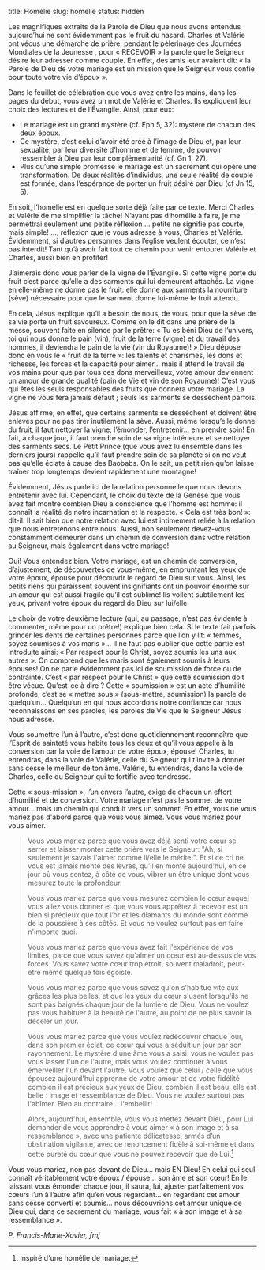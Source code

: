 title: Homélie
slug: homelie
status: hidden

Les magnifiques extraits de  la Parole  de Dieu que nous avons entendus aujourd’hui ne sont évidemment pas le fruit du hasard. Charles et Valérie ont vécus une démarche de prière, pendant le pèlerinage des Journées Mondiales de  la Jeunesse , pour « RECEVOIR » la parole que le Seigneur désire leur adresser comme couple. En effet, des amis leur avaient dit: «  la Parole  de Dieu de votre mariage est un mission que le Seigneur vous confie pour toute votre vie d’époux ». 

Dans le feuillet de célébration que vous avez entre les mains, dans les pages du début, vous avez un mot de Valérie et Charles. Ils expliquent leur choix des lectures et de l’Évangile. Ainsi, pour eux: 

- Le mariage est un grand mystère (cf. Eph 5, 32): mystère de chacun des deux époux.
- Ce mystère, c’est celui d’avoir été créé à l’image de Dieu et, par leur sexualité, par leur diversité d’homme et de femme, de pouvoir ressembler à Dieu par leur complémentarité (cf. Gn 1, 27).
- Plus qu’une simple promesse le mariage est un sacrement qui opère une transformation. De deux réalités d’individus, une seule réalité de couple est formée, dans l’espérance de porter un fruit désiré par Dieu (cf Jn 15, 5).

En soit, l’homélie est en quelque sorte déjà faite par ce texte. Merci Charles et Valérie de me simplifier la tâche! N’ayant pas d’homélie à faire, je me permettrai seulement une petite réflexion ... petite ne signifie pas courte, mais simple! ..., réflexion que je vous adresse à vous, Charles et Valérie. Évidemment, si d’autres personnes dans l’église veulent écouter, ce n’est pas interdit! Tant qu’à avoir fait tout ce chemin pour venir entourer Valérie et Charles, aussi bien en profiter! 

J’aimerais donc vous parler de la vigne de l’Évangile. Si cette vigne porte du fruit c’est parce qu’elle a des sarments qui lui demeurent attachés. La vigne en elle-même ne donne pas le fruit: elle donne aux sarments la nourriture (sève) nécessaire pour que le sarment donne lui-même le fruit attendu. 

En cela, Jésus explique qu’il a besoin de nous, de vous, pour que la sève de sa vie porte un fruit savoureux. Comme on le dit dans une prière de la messe, souvent faite en silence par le prêtre: « Tu es béni Dieu de l’univers, toi qui nous donne le pain (vin); fruit de la terre (vigne) et du travail des hommes, il deviendra le pain de la vie (vin du Royaume)! » Dieu dépose donc en vous le « fruit de la terre »: les talents et charismes, les dons et richesse, les forces et la capacité pour aimer... mais il attend le travail de vos mains pour que par tous ces dons merveilleux, votre amour deviennent un amour de grande qualité (pain de Vie et vin de son Royaume)! C’est vous qui êtes les seuls responsables des fruits que donnera votre mariage. La vigne ne vous fera jamais défaut ; seuls les sarments se dessèchent parfois. 

Jésus affirme, en effet, que certains sarments se dessèchent et doivent être enlevés pour ne pas tirer inutilement la sève. Aussi, même lorsqu’elle donne du fruit, il faut nettoyer la vigne, l’émonder, l’entretenir... en prendre soin! En fait, à chaque jour, il faut prendre soin de sa vigne intérieure et se nettoyer des sarments secs. Le Petit Prince (que vous avez lu ensemble dans les derniers jours) rappelle qu’il faut prendre soin de sa planète si on ne veut pas qu’elle éclate à cause des Baobabs. On le sait, un petit rien qu’on laisse traîner trop longtemps devient rapidement une montagne! 

Évidemment, Jésus parle ici de la relation personnelle que nous devons entretenir avec lui. Cependant, le choix du texte de  la Genèse  que vous avez fait montre combien Dieu a conscience que l’homme est homme: il connaît la réalité de notre incarnation et la respecte. « Cela est très bon! »: dit-il. Il sait bien que notre relation avec lui est intimement reliée à la relation que nous entretenons entre nous. Aussi, non seulement devez-vous constamment demeurer dans un chemin de conversion dans votre relation au Seigneur, mais également dans votre mariage! 

Oui! Vous entendez bien. Votre mariage, est un chemin de conversion, d’ajustement, de découvertes de vous-même, en empruntant les yeux de votre époux, épouse pour découvrir le regard de Dieu sur vous. Ainsi, les petits riens qui paraissent souvent insignifiants ont un pouvoir énorme sur un amour qui est aussi fragile qu’il est sublime! Ils voilent subtilement les yeux, privant votre époux du regard de Dieu sur lui/elle. 

Le choix de votre deuxième lecture (qui, au passage, n’est pas évidente à commenter, même pour un prêtre!) explique bien cela. Si le texte fait parfois grincer les dents de certaines personnes parce que l’on y lit: « femmes, soyez soumises à vos maris »… Il ne faut pas oublier que cette partie est introduite ainsi: « Par respect pour le Christ, soyez soumis les uns aux autres ». On comprend que les maris sont également soumis à leurs épouses! On ne parle évidemment pas ici de soumission de force ou de contrainte. C’est « par respect pour le Christ » que cette soumission doit être vécue. Qu’est-ce à dire ? Cette « soumission » est un acte d’humilité profonde, c’est se « mettre sous » (sous-mettre, soumission) la parole de quelqu’un… Quelqu’un en qui nous accordons notre confiance car nous reconnaissons en ses paroles, les paroles de Vie que le Seigneur Jésus nous adresse. 

Vous soumettre l’un à l’autre, c’est donc quotidiennement reconnaître que l’Esprit de sainteté vous habite tous les deux et qu’il vous appelle à la conversion par la voie de l’amour de votre époux, épouse! Charles, tu entendras, dans la voie de Valérie, celle du Seigneur qui t’invite à donner sans cesse le meilleur de ton âme. Valérie, tu entendras, dans la voie de Charles, celle du Seigneur qui te fortifie avec tendresse. 

Cette « sous-mission », l’un envers l’autre, exige de chacun un effort d’humilité et de conversion. Votre mariage n’est pas le sommet de votre amour… mais un chemin qui conduit vers un sommet! En effet, vous ne vous mariez pas d'abord parce que vous vous aimez. Vous vous mariez pour vous aimer. 

> Vous vous mariez parce que vous avez déjà senti votre cœur se serrer et laisser monter cette prière  vers le Seigneur: "Ah, si seulement je savais l'aimer comme il/elle le mérite!". Et si ce cri ne vous est jamais monté des lèvres, qu'il en monte aujourd'hui, en ce jour où vous sentez, à côté de vous, vibrer un être unique dont vous mesurez toute la profondeur.  
>
> Vous vous mariez parce que vous mesurez combien le cœur auquel vous allez vous donner et que vous vous apprêtez à recevoir est un bien si précieux que tout l’or et les diamants du monde sont comme de la poussière à ses côtés. Et vous ne voulez surtout pas en faire n'importe quoi.  
> 
> Vous vous mariez parce que vous avez fait l'expérience de vos limites, parce que vous savez qu'aimer un cœur est au-dessus de vos forces. Vous savez 
> votre cœur trop étroit, souvent maladroit, peut-être même quelque fois égoïste.  
> 
> Vous vous mariez parce que vous savez qu'on s'habitue vite aux grâces les plus belles, et que les yeux du cœur s'usent lorsqu'ils ne sont pas baignés 
> chaque jour de la lumière de Dieu. Vous ne voulez pas vous habituer à la beauté de l'autre, au point de ne plus savoir la déceler un jour.  
> 
> Vous vous mariez parce que vous voulez redécouvrir chaque jour, dans son premier éclat, ce cœur qui vous a séduit un jour par son rayonnement. Le mystère 
> d'une âme vous a saisi: vous ne voulez pas vous lasser l'un de l'autre, mais vous voulez continuer à vous émerveiller l'un devant l'autre. Vous voulez 
> que celui / celle que vous épousez aujourd'hui apprenne de votre amour et de votre fidélité combien il est précieux aux yeux de Dieu, combien il est 
> beau, elle est belle : image et ressemblance de Dieu. Vous ne voulez surtout pas l'abîmer. Bien au contraire... l'embellir!  
> 
> Alors, aujourd'hui, ensemble, vous vous mettez devant Dieu, pour Lui demander de vous apprendre à vous aimer « à son image et à sa ressemblance », avec 
> une patiente délicatesse, armés d’un obstination vigilante, avec ce renoncement fidèle à soi-même et dans cette pureté du cœur que vous ne pouvez 
> recevoir que de Lui.[^1]

Vous vous mariez, non pas devant de Dieu... mais EN Dieu! En celui qui seul connaît véritablement votre époux / épouse... son âme et son cœur! En le laissant vous émonder chaque jour, il saura, lui, ajuster parfaitement vos cœurs l’un à l’autre afin qu’en vous regardant... en regardant cet amour sans cesse converti et soumis... nous découvrions cet amour unique de Dieu qui, dans ce sacrement du mariage, vous fait « à son image et à sa ressemblance ». 

<address>P. Francis-Marie-Xavier, fmj</address>

[^1]: Inspiré d'une homélie de mariage.
